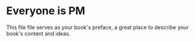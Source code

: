 # Everyone is PM

This file file serves as your book's preface, a great place to describe your book's content and ideas.
